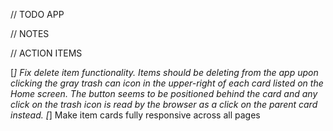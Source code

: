 // TODO APP

// NOTES

// ACTION ITEMS

[_] Fix delete item functionality. Items should be deleting from the app upon clicking the gray trash can icon in the upper-right of each card listed on the Home screen. The button seems to be positioned behind the card and any click on the trash icon is read by the browser as a click on the parent card instead.
[_] Make item cards fully responsive across all pages